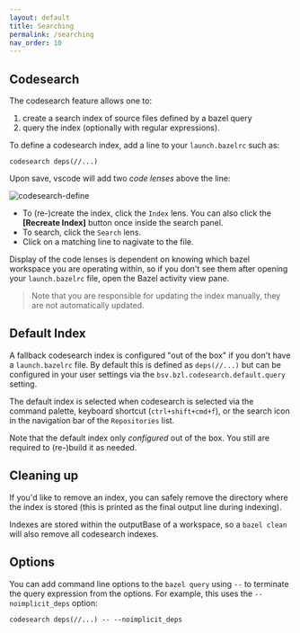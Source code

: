 ```yaml
---
layout: default
title: Searching
permalink: /searching
nav_order: 10
---
```


## Codesearch

<p></p>

The codesearch feature allows one to:

1. create a search index of source files
defined by a bazel query
1. query the index (optionally with regular expressions).

To define a codesearch index, add a line to your `launch.bazelrc` such as:

```
codesearch deps(//...)
```

Upon save, vscode will add two *code lenses* above the line:

![codesearch-define](https://user-images.githubusercontent.com/50580/96071853-3abc4b80-0e60-11eb-8d3b-897004d5bd8c.gif)

- To (re-)create the index, click the `Index` lens.  You can also click the
  **[Recreate Index]** button once inside the search panel.
- To search, click the `Search` lens.
- Click on a matching line to nagivate to the file.

Display of the code lenses is dependent on knowing which bazel workspace you are
operating within, so if you don't see them after opening your `launch.bazelrc`
file, open the Bazel activity view pane.

> Note that you are responsible for updating the index manually, they are not
> automatically updated.

## Default Index

A fallback codesearch index is configured "out of the box" if you don't have a
`launch.bazelrc` file.  By default this is defined as `deps(//...)` but can be
configured in your user settings via the `bsv.bzl.codesearch.default.query`
setting.

The default index is selected when codesearch is selected via the command palette,
keyboard shortcut (`ctrl+shift+cmd+f`), or the search icon in the navigation bar
of the `Repositories` list.

Note that the default index only *configured* out of the box.  You still are
required to (re-)build it as needed.

## Cleaning up

If you'd like to remove an index, you can safely remove the directory where the
index is stored (this is printed as the final output line during indexing).

Indexes are stored within the outputBase of a workspace, so a `bazel clean` will
also remove all codesearch indexes.

## Options

You can add command line options to the `bazel query` using `--` to terminate
the query expression from the options.  For example, this uses the
`--noimplicit_deps` option:

```
codesearch deps(//...) -- --noimplicit_deps
```
